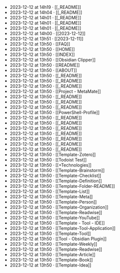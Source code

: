 - 2023-12-12 at 14h19 · [[_README]]
- 2023-12-12 at 14h04 · [[_README]]
- 2023-12-12 at 14h01 · [[_README]]
- 2023-12-12 at 14h01 · [[_README]]
- 2023-12-12 at 14h01 · [[_README]]
- 2023-12-12 at 14h00 · [[2023-12-12]]
- 2023-12-12 at 13h51 · [[2023-12-11]]
- 2023-12-12 at 13h50 · [[FAQ]]
- 2023-12-12 at 13h50 · [[HOME]]
- 2023-12-12 at 13h50 · [[INDEX]]
- 2023-12-12 at 13h50 · [[Obsidian Clipper]]
- 2023-12-12 at 13h50 · [[README]]
- 2023-12-12 at 13h50 · [[ABOUT]]
- 2023-12-12 at 13h50 · [[_README]]
- 2023-12-12 at 13h50 · [[_README]]
- 2023-12-12 at 13h50 · [[_README]]
- 2023-12-12 at 13h50 · [[Project - MetaMate]]
- 2023-12-12 at 13h50 · [[_README]]
- 2023-12-12 at 13h50 · [[_README]]
- 2023-12-12 at 13h50 · [[_README]]
- 2023-12-12 at 13h50 · [[PowerShell-Profile]]
- 2023-12-12 at 13h50 · [[_README]]
- 2023-12-12 at 13h50 · [[_README]]
- 2023-12-12 at 13h50 · [[_README]]
- 2023-12-12 at 13h50 · [[_README]]
- 2023-12-12 at 13h50 · [[_README]]
- 2023-12-12 at 13h50 · [[_README]]
- 2023-12-12 at 13h50 · [[_README]]
- 2023-12-12 at 13h50 · [[Template-Zotero]]
- 2023-12-12 at 13h50 · [[Todoist Test]]
- 2023-12-12 at 13h50 · [[+Technologies]]
- 2023-12-12 at 13h50 · [[Template-Brainstorm]]
- 2023-12-12 at 13h50 · [[Template-Checklist]]
- 2023-12-12 at 13h50 · [[Template-Definition]]
- 2023-12-12 at 13h50 · [[Template-Folder-README]]
- 2023-12-12 at 13h50 · [[Template-List]]
- 2023-12-12 at 13h50 · [[Template-Meta]]
- 2023-12-12 at 13h50 · [[Template-Person]]
- 2023-12-12 at 13h50 · [[Template-Organization]]
- 2023-12-12 at 13h50 · [[Template-Readwise]]
- 2023-12-12 at 13h50 · [[Template-YouTube]]
- 2023-12-12 at 13h50 · [[Template - Tool - IDE]]
- 2023-12-12 at 13h50 · [[Template-Tool-Application]]
- 2023-12-12 at 13h50 · [[Template-Tool]]
- 2023-12-12 at 13h50 · [[Tool - Obsidian Plugin]]
- 2023-12-12 at 13h50 · [[Template-Weekly]]
- 2023-12-12 at 13h50 · [[Template-Readwise]]
- 2023-12-12 at 13h50 · [[Template-Article]]
- 2023-12-12 at 13h50 · [[Template-Book]]
- 2023-12-12 at 13h50 · [[Template-Idea]]
